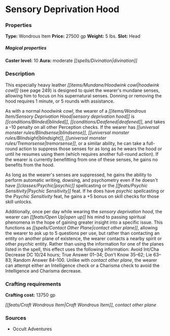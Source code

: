 ﻿---
Title: "Sensory Deprivation Hood"
Type: "Wondrous Item"
Price: "27500 gp"
Weight: "5 lbs."
Slot: "Head"
Caster level: "10"
Aura: "moderate divination"
Description: |
  "This especially heavy leather hoodwink cowl (see page 249) is designed to quiet the wearer's mundane senses, allowing him to focus on his supernatural senses. Donning or removing the hood requires 1 minute, or 5 rounds with assistance.
  As with a normal hoodwink cowl, the wearer of a _sensory deprivation hood_ is blinded, deafened, and takes a –10 penalty on all other Perception checks. If the wearer has blindsense, blindsight, tremorsense, or a similar ability, he can take a full-round action to suppress those senses for as long as he wears the hood or until he resumes using them (which requires another full-round action). If the wearer is currently benefitting from one of these senses, he gains no benefits from the hood.
  As long as the wearer's senses are suppressed, he gains the ability to perform automatic writing, dowsing, and psychometry even if he doesn't have psychic spellcasting or the Psychic Sensitivity feat. If he does have psychic spellcasting or the Psychic Sensitivity feat, he gains a +5 bonus on skill checks for those skill unlocks.
  Additionally, once per day while wearing the _sensory deprivation hood_, the wearer can open up his mind to passing spiritual phenomena in the hope of gaining greater insight into a specific issue. This functions as _contact other plane_, allowing the wearer to ask up to 5 questions per use, but rather than contacting an entity on another plane of existence, the wearer contacts a nearby spirit or other psychic entity. Rather than using the information for one of the planes listed in the spell, this effect uses the following information: _Avoid Int/Cha Decrease_ DC 10/24 hours; _True Answer_ 01–34; _Don't Know_ 35–62; _Lie_ 63–83; _Random Answer_ 84–100. Unlike with contact other plane, the wearer can attempt either an Intelligence check or a Charisma check to avoid the Intelligence and Charisma decrease."
Crafting cost: "13750 gp"
Sources: "['Occult Adventures']"
---

# Sensory Deprivation Hood

### Properties

**Type:** Wondrous Item **Price:** 27500 gp **Weight:** 5 lbs. **Slot:** Head

##### Magical properties

**Caster level:** 10 **Aura:** moderate _[[spells/Divination|divination]]_

### Description

This especially heavy leather _[[items/Mundane/Hoodwink cowl|hoodwink cowl]]_ (see page 249) is designed to quiet the wearer's mundane senses, allowing him to focus on his supernatural senses. Donning or removing the hood requires 1 minute, or 5 rounds with assistance.

As with a normal _hoodwink cowl_, the wearer of a _[[items/Wondrous Item/Sensory Deprivation Hood|sensory deprivation hood]]_ is _[[conditions/Blinded|blinded]]_, _[[conditions/Deafened|deafened]]_, and takes a –10 penalty on all other Perception checks. If the wearer has _[[universal monster rules/Blindsense|blindsense]]_, _[[universal monster rules/Blindsight|blindsight]]_, _[[universal monster rules/Tremorsense|tremorsense]]_, or a similar ability, he can take a full-round action to suppress those senses for as long as he wears the hood or until he resumes using them (which requires another full-round action). If the wearer is currently benefitting from one of these senses, he gains no benefits from the hood.

As long as the wearer's senses are suppressed, he gains the ability to perform automatic writing, dowsing, and psychometry even if he doesn't have _[[classes/Psychic|psychic]]_ spellcasting or the _[[feats/Psychic Sensitivity|Psychic Sensitivity]]_ feat. If he does have _psychic_ spellcasting or the _Psychic Sensitivity_ feat, he gains a +5 bonus on skill checks for those skill unlocks.

Additionally, once per day while wearing the _sensory deprivation hood_, the wearer can _[[feats/Open Up|open up]]_ his mind to passing spiritual phenomena in the hope of gaining greater insight into a specific issue. This functions as _[[spells/Contact Other Plane|contact other plane]]_, allowing the wearer to ask up to 5 questions per use, but rather than contacting an entity on another plane of existence, the wearer contacts a nearby spirit or other _psychic_ entity. Rather than using the information for one of the planes listed in the spell, this effect uses the following information: Avoid Int/Cha Decrease DC 10/24 hours; True Answer 01–34; Don't Know 35–62; Lie 63–83; Random Answer 84–100. Unlike with _contact other plane_, the wearer can attempt either an Intelligence check or a Charisma check to avoid the Intelligence and Charisma decrease.

### Crafting requirements

**Crafting cost:** 13750 gp

_[[feats/Craft Wondrous Item|Craft Wondrous Item]]_, _contact other plane_

### Sources

* Occult Adventures
